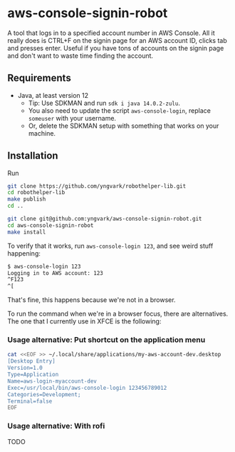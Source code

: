 # aws-console-signin-robot

A tool that logs in to a specified account number in AWS Console. All it really does is CTRL+F on the signin
page for an AWS account ID, clicks tab and presses enter. Useful if you have tons of accounts on the signin
page and don't want to waste time finding the account.

## Requirements

* Java, at least version 12
  * Tip: Use SDKMAN and run `sdk i java 14.0.2-zulu`.
  * You also need to update the script `aws-console-login`, replace `someuser` with your username.
  * Or, delete the SDKMAN setup with something that works on your machine.

## Installation

Run

```bash
git clone https://github.com/yngvark/robothelper-lib.git
cd robothelper-lib
make publish
cd ..

git clone git@github.com:yngvark/aws-console-signin-robot.git
cd aws-console-signin-robot
make install
```

To verify that it works, run `aws-console-login 123`, and see weird stuff happening:

```bash
$ aws-console-login 123
Logging in to AWS account: 123
^F123
^[
```

That's fine, this happens because we're not in a browser.

To run the command when we're in a browser focus, there are alternatives. The one that I currently use in XFCE is
the following:

### Usage alternative: Put shortcut on the application menu

```bash
cat <<EOF >> ~/.local/share/applications/my-aws-account-dev.desktop
[Desktop Entry]
Version=1.0
Type=Application
Name=aws-login-myaccount-dev
Exec=/usr/local/bin/aws-console-login 123456789012
Categories=Development;
Terminal=false
EOF
```

### Usage alternative: With rofi

TODO

